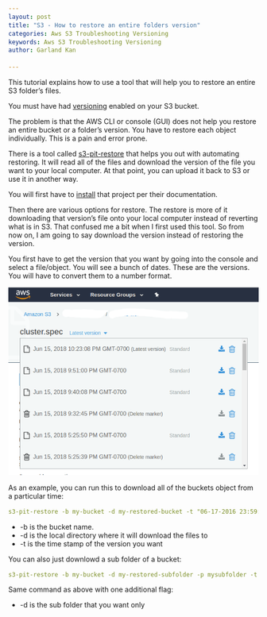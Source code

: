 ```yaml
---
layout: post
title: "S3 - How to restore an entire folders version"
categories: Aws S3 Troubleshooting Versioning
keywords: Aws S3 Troubleshooting Versioning
author: Garland Kan

---
```


This tutorial explains how to use a tool that will help you to restore an entire S3 folder’s files.


You must have had [versioning][versioning] enabled on your S3 bucket.


The problem is that the AWS CLI or console (GUI) does not help you restore an entire bucket or a folder’s version. You have to restore each object individually. This is a pain and error prone.


There is a tool called [s3-pit-restore][s3-pit-restore] that helps you out with automating restoring. It will read all of the files and download the version of the file you want to your local computer. At that point, you can upload it back to S3 or use it in another way.


You will first have to [install][install] that project per their documentation.


Then there are various options for restore. The restore is more of it downloading that version’s file onto your local computer instead of reverting what is in S3. That confused me a bit when I first used this tool. So from now on, I am going to say download the version instead of restoring the version.


You first have to get the version that you want by going into the console and select a file/object. You will see a bunch of dates. These are the versions. You will have to convert them to a number format.


![](/assets/images/s3-version.png)


As an example, you can run this to download all of the buckets object from a particular time:


```yaml
s3-pit-restore -b my-bucket -d my-restored-bucket -t "06-17-2016 23:59:50 +2"
```


* -b is the bucket name.
* -d is the local directory where it will download the files to
* -t is the time stamp of the version you want


You can also just downlowd a sub folder of a bucket:


```yaml
s3-pit-restore -b my-bucket -d my-restored-subfolder -p mysubfolder -t "06-17-2016 23:59:50 +2"
```


Same command as above with one additional flag:


* -d is the sub folder that you want only

[versioning]: https://docs.aws.amazon.com/AmazonS3/latest/dev/Versioning.html 
[s3-pit-restore]: https://github.com/madisoft/s3-pit-restore
[install]: https://github.com/madisoft/s3-pit-restore#installing